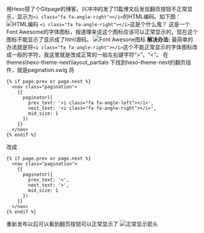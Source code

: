 用Hexo搭了个Gitpage的博客，兴冲冲的发了11篇博文后发现翻页按钮不正常显示，显示为`<i class="fa fa-angle-right"></i>`的HTML编码。如下图：
![HTML编码](https://img-blog.csdnimg.cn/20200310154450109.png)
`<i class="fa fa-angle-right"></i>`这是个什么鬼？
这是一个Font Awesome的字体图标，按道理来说这个图标应该可以正常显示的，现在这个图标不能显示了显示成了html源码。
![Font Awesone图标](https://img-blog.csdnimg.cn/20200310154516827.png?x-oss-process=image/watermark,type_ZmFuZ3poZW5naGVpdGk,shadow_10,text_aHR0cHM6Ly9ibG9nLmNzZG4ubmV0L2Z1bGxidWc=,size_16,color_FFFFFF,t_70)
**解决办法:**
最简单的办法就是将`<i class="fa fa-angle-right"></i>`这个不能正常显示的字体图标改成一般的字符，我这里就是改成正常的一般左右键字符“>”，“<”。
在 themes\hexo-theme-next\layout_partials 下找到hexo-theme-next的翻页组件，就是pagination.swig
将

```markup
{% if page.prev or page.next %}
  <nav class="pagination">
    {{
      paginator({
        prev_text: '<i class="fa fa-angle-left"></i>',
        next_text: '<i class="fa fa-angle-right"></i>',
        mid_size: 1
      })
    }}
  </nav>
{% endif %}
```

改成

```markup
{% if page.prev or page.next %}
  <nav class="pagination">
    {{
      paginator({
        prev_text: '<',
        next_text: '>',
        mid_size: 1
      })
    }}
  </nav>
{% endif %}
```

重新发布以后可以看到翻页按钮可以正常显示了
![正常显示箭头](https://img-blog.csdnimg.cn/20200310154621131.png)